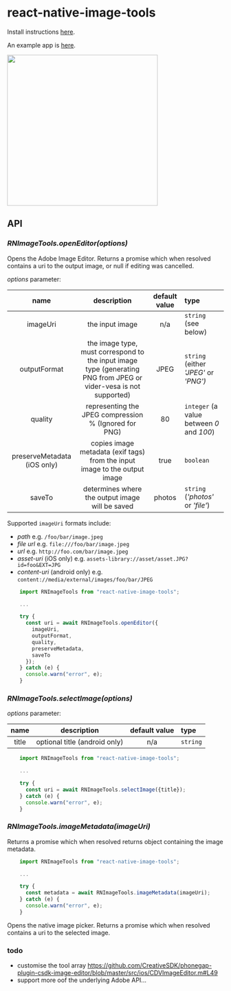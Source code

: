 # react-native-image-tools

Install instructions [here](./docs/install.md).

An example app is [here](https://github.com/npomfret/rn-image-tools-example).

<img src="docs/demo.gif" width="350">

## API

### _RNImageTools.openEditor(options)_

Opens the Adobe Image Editor.  Returns a promise which when resolved contains a uri to the output image, or null if editing was cancelled.

_options_ parameter:

| name | description | default value | type |
| :---: | :---: | :---: | :--- |
| imageUri | the input image | n/a | `string` (see below)|
| outputFormat | the image type, must correspond to the input image type (generating PNG from JPEG or vider-vesa is not supported) | JPEG | `string` (either _'JPEG'_ or _'PNG')_ |
| quality | representing the JPEG compression % (Ignored for PNG) | 80 | `integer` (a value between _0_ and _100_) |
| preserveMetadata (iOS only) | copies image metadata (exif tags) from the input image to the output image | true | `boolean` |
| saveTo | determines where the output image will be saved | photos | `string` (_'photos'_ or _'file'_) |

Supported `imageUri` formats include:
 * _path_ e.g. `/foo/bar/image.jpeg`
 * _file url_ e.g. `file:///foo/bar/image.jpeg`
 * _url_ e.g. `http://foo.com/bar/image.jpeg`
 * _asset-uri_ (iOS only) e.g. `assets-library://asset/asset.JPG?id=foo&EXT=JPG`
 * _content-uri_ (android only) e.g. `content://media/external/images/foo/bar/JPEG`
 
```javascript
    import RNImageTools from "react-native-image-tools";

    ...    

    try {
      const uri = await RNImageTools.openEditor({
        imageUri,
        outputFormat,
        quality,
        preserveMetadata,
        saveTo
      });
    } catch (e) {
      console.warn("error", e);
    }
```

### _RNImageTools.selectImage(options)_

_options_ parameter:

| name | description | default value | type |
| :---: | :---: | :---: | :--- |
| title | optional title (android only) | n/a | `string` |

```javascript
    import RNImageTools from "react-native-image-tools";

    ...    

    try {
      const uri = await RNImageTools.selectImage({title});
    } catch (e) {
      console.warn("error", e);
    }
```

### _RNImageTools.imageMetadata(imageUri)_

Returns a promise which when resolved returns object containing the image metadata.

```javascript
    import RNImageTools from "react-native-image-tools";

    ...    

    try {
      const metadata = await RNImageTools.imageMetadata(imageUri);
    } catch (e) {
      console.warn("error", e);
    }
```

Opens the native image picker.  Returns a promise which when resolved contains a uri to the selected image.

### todo

 * customise the tool array https://github.com/CreativeSDK/phonegap-plugin-csdk-image-editor/blob/master/src/ios/CDVImageEditor.m#L49
 * support more oof the underlying Adobe API...  
